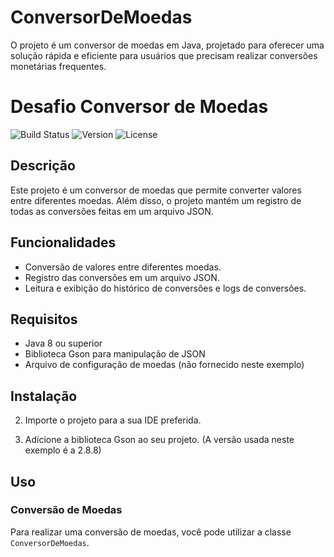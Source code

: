 # ConversorDeMoedas
O projeto é um conversor de moedas em Java, projetado para oferecer uma solução rápida e eficiente para usuários que 
precisam realizar conversões monetárias frequentes.

# Desafio Conversor de Moedas

![Build Status](https://github.com/Gumaso/ConversorDeMoedas/actions/workflows/build.yml/badge.svg)
![Version](https://img.shields.io/github/v/release/Gumaso/ConversorDeMoedas?include_prereleases)
![License](https://img.shields.io/github/license/Gumaso/ConversorDeMoedas)

## Descrição

Este projeto é um conversor de moedas que permite converter valores entre diferentes moedas. Além disso, o projeto mantém um registro de todas as conversões feitas em um arquivo JSON.

## Funcionalidades

- Conversão de valores entre diferentes moedas.
- Registro das conversões em um arquivo JSON.
- Leitura e exibição do histórico de conversões e logs de conversões.

## Requisitos

- Java 8 ou superior
- Biblioteca Gson para manipulação de JSON
- Arquivo de configuração de moedas (não fornecido neste exemplo)

## Instalação


2. Importe o projeto para a sua IDE preferida.

3. Adicione a biblioteca Gson ao seu projeto. (A versão usada neste exemplo é a 2.8.8)

## Uso

### Conversão de Moedas

Para realizar uma conversão de moedas, você pode utilizar a classe `ConversorDeMoedas`.


